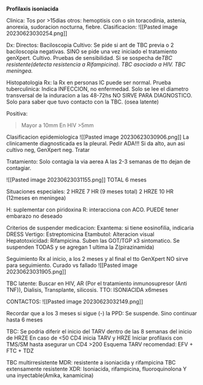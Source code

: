 **Profilaxis isoniacida**

Clinica:
Tos por >15dias
otros: hemoptisis con o sin toracodinia, astenia, anorexia, sudoracion nocturna, fiebre.
Clasificacion:
![[Pasted image 20230623030254.png]]

Dx:
Directos:
Baciloscopia
Cultivo: Se pide si ant de TBC previa o 2 baciloscopia negativas. SINO se pide una vez iniciado el tratamiento
genXpert. Cultivo. Pruebas de sensibilidad. Si se sospecha de*TBC resistente(detecta resistencia a Rifampicina). TBC asociado a HIV. TBC meningea.*

Histopatologia
Rx: la Rx en personas IC puede ser normal.
Prueba tuberculinica: Indica INFECCION, no enfermedad. Solo se lee el diametro transversal de la induracion a las 48-72hs NO SIRVE PARA DIAGNOSTICO. Solo para saber que tuvo contacto con la TBC. (osea latente)

Positiva: 
> Mayor a 10mm
> En HIV >5mm


Clasificacion epidemiologica
![[Pasted image 20230623030906.png]]
La clinicamente diagnosticada es la pleural. Pedir ADA!!! Si da alto, aun asi cultivo neg, GenXpert neg. Tratar


Tratamiento:
Solo contagia la via aerea
A las 2-3 semanas de tto dejan de contagiar.

![[Pasted image 20230623031155.png]]
TOTAL 6 meses

Situaciones especiales:
2 HRZE 7 HR (9 meses total)
2 HRZE 10 HR (12meses en meningea)

H: suplementar con piridoxina
R: interacciona con ACO. PUEDE tener embarazo no deseado

Criterios de suspender medicacion:
Exantema: si tiene eosinofilia, indicaria DRESS
Vertigo: Estreptomicina
Etambutol: Alteracion visual
Hepatotoxicidad: Rifampicina. Suben las GOT/TGP x3 sintomatico. Se suspenden TODAS y se agregan 1 ultima la Z(pirazinamida)

Seguimiento
Rx al inicio, a los 2 meses y al final el tto
GenXpert NO sirve para seguimiento.
Curado vs fallado
![[Pasted image 20230623031905.png]]


TBC latente:
Buscar en HIV, AR (Por el tratamiento inmunosupresor (Anti TNF)), Dialisis, Transplante, silicosis.
TTO:
ISONIACIDA x6meses


CONTACTOS:
![[Pasted image 20230623032149.png]]

Recordar que a los 3 meses si sigue (-) la PPD: Se suspende. Sino continuar hasta 6 meses

TBC:
Se podria diferir el inicio del TARV dentro de las 8 semanas del inicio de HRZE 
En caso de <50 CD4 inicia TARV y HRZE
Iniciar profilaxis con TMS/SM hasta asegurar un CD4 >200
Esquema TARV recomendad: EFV + FTC + TDZ


TBC multirresistente MDR:
resistente a isoniacida y rifampicina
TBC extensamente resistente XDR:
Isoniacida, rifampicina, fluoroquinolona Y una inyectable(Amika, kanamicina)

